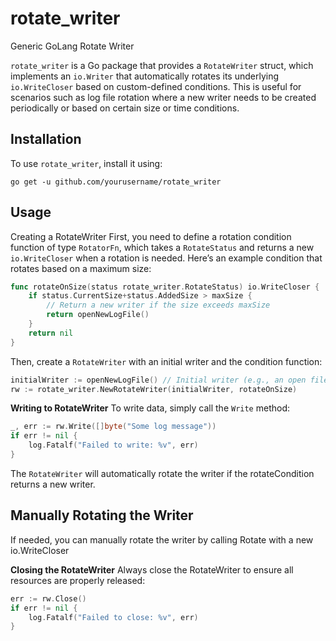 # rotate_writer
Generic GoLang Rotate Writer 


`rotate_writer` is a Go package that provides a `RotateWriter` struct, which implements an `io.Writer` that automatically rotates its underlying `io.WriteCloser` based on custom-defined conditions. This is useful for scenarios such as log file rotation where a new writer needs to be created periodically or based on certain size or time conditions.

## Installation

To use `rotate_writer`, install it using:

```shell
go get -u github.com/yourusername/rotate_writer
```


## Usage
Creating a RotateWriter
First, you need to define a rotation condition function of type `RotatorFn`, which takes a `RotateStatus` and returns a new `io.WriteCloser` when a rotation is needed. Here’s an example condition that rotates based on a maximum size:

```go
func rotateOnSize(status rotate_writer.RotateStatus) io.WriteCloser {
    if status.CurrentSize+status.AddedSize > maxSize {
        // Return a new writer if the size exceeds maxSize
        return openNewLogFile()
    }
    return nil
}

```

Then, create a `RotateWriter` with an initial writer and the condition function:
```go
initialWriter := openNewLogFile() // Initial writer (e.g., an open file)
rw := rotate_writer.NewRotateWriter(initialWriter, rotateOnSize)
```

**Writing to RotateWriter**
To write data, simply call the `Write` method:

```go
_, err := rw.Write([]byte("Some log message"))
if err != nil {
    log.Fatalf("Failed to write: %v", err)
}
```

The `RotateWriter` will automatically rotate the writer if the rotateCondition returns a new writer.

## Manually Rotating the Writer
If needed, you can manually rotate the writer by calling Rotate with a new io.WriteCloser


**Closing the RotateWriter**
Always close the RotateWriter to ensure all resources are properly released:

```go
err := rw.Close()
if err != nil {
    log.Fatalf("Failed to close: %v", err)
}
```
